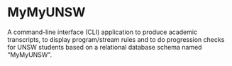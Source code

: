 # MyMyUNSW
A command-line interface (CLI) application to produce academic transcripts, to display program/stream rules and to do progression checks for UNSW students based on a relational database schema named “MyMyUNSW”.
